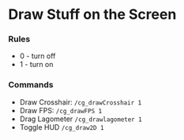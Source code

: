 # Draw Stuff on the Screen

### Rules

* 0 - turn off
* 1 - turn on

### Commands

* Draw Crosshair: ```/cg_drawCrosshair 1```
* Draw FPS: ```/cg_drawFPS 1```
* Drag Lagometer ```/cg_drawlagometer 1```
* Toggle HUD ```/cg_draw2D 1```
